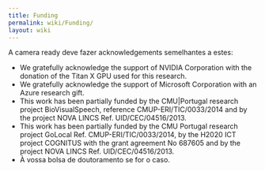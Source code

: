 ```yaml
---
title: Funding
permalink: wiki/Funding/
layout: wiki
---
```


A camera ready deve fazer acknowledgements semelhantes a estes:

-   We gratefully acknowledge the support of NVIDIA Corporation with the
    donation of the Titan X GPU used for this research.
-   We gratefully acknowledge the support of Microsoft Corporation with
    an Azure research gift.
-   This work has been partially funded by the CMU\|Portugal research
    project BioVisualSpeech, reference CMUP-ERI/TIC/0033/2014 and by the
    project NOVA LINCS Ref. UID/CEC/04516/2013.
-   This work has been partially funded by the CMU Portugal research
    project GoLocal Ref. CMUP-ERI/TIC/0033/2014, by the H2020 ICT
    project COGNITUS with the grant agreement No 687605 and by the
    project NOVA LINCS Ref. UID/CEC/04516/2013.
-   À vossa bolsa de doutoramento se for o caso.
